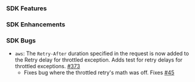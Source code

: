 ### SDK Features

### SDK Enhancements

### SDK Bugs
* `aws`: The `Retry-After` duration specified in the request is now added to the Retry delay for throttled exception. Adds test for retry delays for throttled exceptions. [#373](https://github.com/aws/aws-sdk-go/pull/373)
  * Fixes bug where the throttled retry's math was off. Fixes [#45](https://github.com/aws/aws-sdk-go/issues/45)

